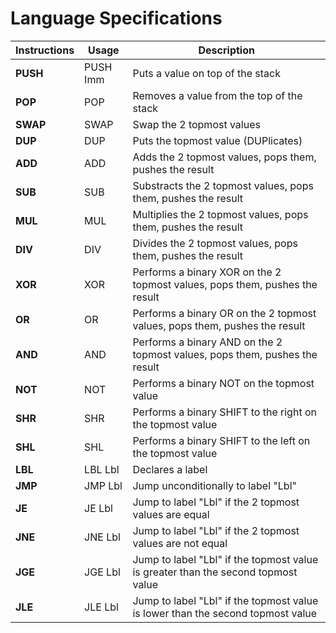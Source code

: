 # **Language Specifications**

Instructions    | Usage     | Description
---             | ---       | ---
**PUSH**        | PUSH Imm  | Puts a value on top of the stack 
**POP**         | POP       | Removes a value from the top of the stack 
**SWAP**        | SWAP      | Swap the 2 topmost values 
**DUP**         | DUP       | Puts the topmost value (DUPlicates)
**ADD**         | ADD       | Adds the 2 topmost values, pops them, pushes the result 
**SUB**         | SUB       | Substracts the 2 topmost values, pops them, pushes the result
**MUL**         | MUL       | Multiplies the 2 topmost values, pops them, pushes the result
**DIV**         | DIV       | Divides the 2 topmost values, pops them, pushes the result
**XOR**         | XOR       | Performs a binary XOR on the 2 topmost values, pops them, pushes the result
**OR**          | OR        | Performs a binary OR on the 2 topmost values, pops them, pushes the result
**AND**         | AND       | Performs a binary AND on the 2 topmost values, pops them, pushes the result
**NOT**         | NOT       | Performs a binary NOT on the topmost value
**SHR**         | SHR       | Performs a binary SHIFT to the right on the topmost value
**SHL**         | SHL       | Performs a binary SHIFT to the left on the topmost value 
**LBL**         | LBL Lbl   | Declares a label
**JMP**         | JMP Lbl   | Jump unconditionally to label "Lbl"
**JE**          | JE Lbl    | Jump to label "Lbl" if the 2 topmost values are equal
**JNE**         | JNE Lbl   | Jump to label "Lbl" if the 2 topmost values are not equal
**JGE**         | JGE Lbl   | Jump to label "Lbl" if the topmost value is greater than the second topmost value
**JLE**         | JLE Lbl   | Jump to label "Lbl" if the topmost value is lower than the second topmost value